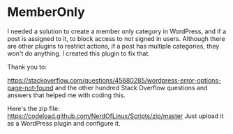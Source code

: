 # MemberOnly
I needed a solution to create a member only category in WordPress, and if a post is assigned to it, to block access to not signed in users. Although there are other plugins to restrict actions, if a post has multiple categories, they won't do anything. I created this plugin to fix that. 

Thank you to:

https://stackoverflow.com/questions/45680285/wordpress-error-options-page-not-found
and the other hundred Stack Overflow questions and answers that helped me with coding this.

Here's the zip file: 
https://codeload.github.com/NerdOfLinux/Scripts/zip/master
Just upload it as a WordPress plugin and configure it.
